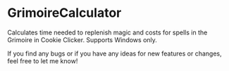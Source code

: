 # GrimoireCalculator
Calculates time needed to replenish magic and costs for spells in the Grimoire in Cookie Clicker. Supports Windows only.

If you find any bugs or if you have any ideas for new features or changes, feel free to let me know!
